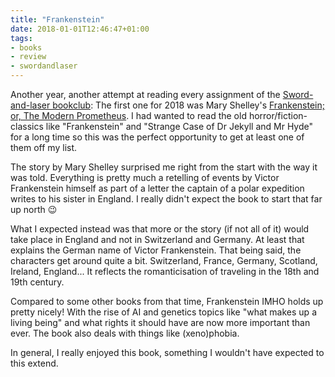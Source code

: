 ```yaml
---
title: "Frankenstein"
date: 2018-01-01T12:46:47+01:00
tags:
- books
- review
- swordandlaser
---
```


Another year, another attempt at reading every assignment of the
[Sword-and-laser bookclub](http://swordandlaser.com/): The first one for 2018
was Mary Shelley's [Frankenstein; or, The Modern
Prometheus](https://www.goodreads.com/book/show/18332652-frankenstein). I had
wanted to read the old horror/fiction-classics like "Frankenstein" and "Strange
Case of Dr Jekyll and Mr Hyde" for a long time so this was the perfect
opportunity to get at least one of them off my list.

The story by Mary Shelley surprised me right from the start with the way it was
told. Everything is pretty much a retelling of events by Victor Frankenstein
himself as part of a letter the captain of a polar expedition writes to his
sister in England. I really didn't expect the book to start that far up north
😉

What I expected instead was that more or the story (if not all of it) would
take place in England and not in Switzerland and Germany. At least that
explains the German name of Victor Frankenstein. That being said, the
characters get around quite a bit. Switzerland, France, Germany, Scotland,
Ireland, England... It reflects the romanticisation of traveling in the 18th
and 19th century.

Compared to some other books from that time, Frankenstein IMHO holds up pretty
nicely! With the rise of AI and genetics topics like "what makes up a living
being" and what rights it should have are now more important than ever. The
book also deals with things like (xeno)phobia.

In general, I really enjoyed this book, something I wouldn't have expected to
this extend.

